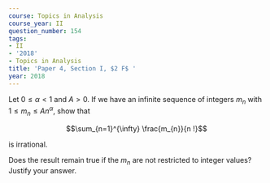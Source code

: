 ```yaml
---
course: Topics in Analysis
course_year: II
question_number: 154
tags:
- II
- '2018'
- Topics in Analysis
title: 'Paper 4, Section I, $2 F$ '
year: 2018
---
```




Let $0 \leqslant \alpha<1$ and $A>0$. If we have an infinite sequence of integers $m_{n}$ with $1 \leqslant m_{n} \leqslant A n^{\alpha}$, show that

$$\sum_{n=1}^{\infty} \frac{m_{n}}{n !}$$

is irrational.

Does the result remain true if the $m_{n}$ are not restricted to integer values? Justify your answer.